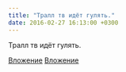 ```yaml
---
title: "Тралл тв идёт гулять."
date: 2016-02-27 16:13:00 +0300
---
```


Тралл тв идёт гулять.


[Вложение](/assets/vk_photos/1/dFX0Ie5qBnU.jpg)
[Вложение](/assets/vk_photos/1/SKaBJqS5OQQ.jpg)
